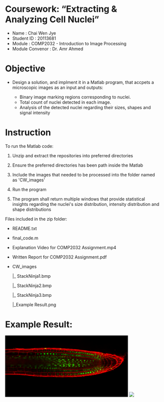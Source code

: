 
# Coursework: “Extracting & Analyzing Cell Nuclei”

- Name : Chai Wen Jye
- Student ID : 20113681
- Module : COMP2032 - Introduction to Image Processing
- Module Convenor : Dr. Amr Ahmed

# Objective

- Design a solution, and implment it in a Matlab program, that accpets a microscopic images as an input and outputs:

	- Binary image marking regions corresponding to nuclei.
	- Total count of nuclei detected in each image.
	- Analysis of the detected nuclei regarding their sizes, shapes and signal intensity

# Instruction
To run the Matlab code:

1) Unzip and extract the repositories into preferred directories

2) Ensure the preferred directories has been path inside the Matlab 

3) Include the images that needed to be processed into the folder named as 'CW_images'

4) Run the program

5) The program shall return multiple windows that provide statistical insights regarding the nuclei's size distribution, intensity distribution and shape distributions 

Files included in the zip folder:

- README.txt

- final_code.m

- Explanation Video for COMP2032 Assignment.mp4

- Written Report for COMP2032 Assignment.pdf

- CW_images

	|_ StackNinja1.bmp

	|_ StackNinja2.bmp

	|_ StackNinja3.bmp
	
	|_Example Result.png

# Example Result:

<img src="CW_images/StackNinja1.bmp" width="400" />
<img src="CW_images/Exmaple Result.png.bmp" width="400" />
